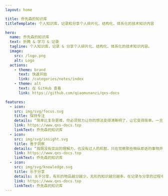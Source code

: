```yaml
---
layout: home

title: 乔先森的知识库
titleTemplate: 个人知识库，记录和分享个人碎片化、结构化、体系化的技术知识内容

hero:
  name: 乔先森的知识库
  text: 折腾 & 学习 & 记录
  tagline: 个人知识库，记录 & 分享个人碎片化、结构化、体系化的技术知识内容。
  image:
    src: /logo.png
    alt: Logo
  actions:
    - theme: brand
      text: 快速开始
      link: /categories/notes/index
    - theme: alt
      text: 在 GitHub 查看
      link: https://github.com/qiaomunanzi/qxs-docs

features:
  - icon:
    src: img/svg/focus.svg
    title: 保持专注
    details: “简单比复杂更难，你必须努力让你的想法变得清晰明了，让它变得简单。一旦你做到了简单，你就能搬动大山。” -- 乔布斯
    link: https://www.qxs-docs.top
    linkText: 乔先森的知识库
  - icon:
    src: img/svg/insight.svg
    title: 善于洞察
    details: “我既没有突出的理解力，也没有过人的机智。只在觉察那些稍纵即逝的事物并对其进行精细观察的能力上，我可能在普通人之上。” -- 达尔文
    link: https://www.qxs-docs.top
    linkText: 乔先森的知识库
  - icon:
    src: img/svg/knowledge.svg
    title: 乐于分享
    details: 关于分享，有形的物品越分越少，无形的知识越分越多。在记录与分享的过程中, 梳理所学, 交流所得, 必有所获。
    link: https://www.qxs-docs.top
    linkText: 乔先森的知识库
---
```

